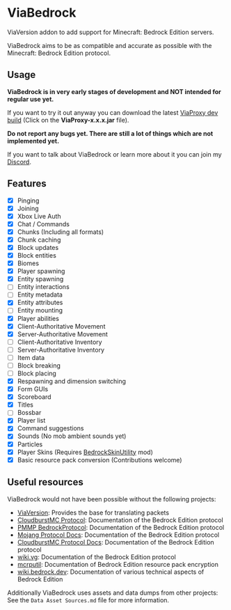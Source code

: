 # ViaBedrock
ViaVersion addon to add support for Minecraft: Bedrock Edition servers.

ViaBedrock aims to be as compatible and accurate as possible with the Minecraft: Bedrock Edition protocol.

## Usage
**ViaBedrock is in very early stages of development and NOT intended for regular use yet.**

If you want to try it out anyway you can download the latest [ViaProxy dev build](https://build.lenni0451.net/job/ViaProxy/) (Click on the **ViaProxy-x.x.x.jar** file).

**Do not report any bugs yet. There are still a lot of things which are not implemented yet.**

If you want to talk about ViaBedrock or learn more about it you can join my [Discord](https://discord.gg/dCzT9XHEWu).

## Features
- [x] Pinging
- [x] Joining
- [x] Xbox Live Auth
- [x] Chat / Commands
- [x] Chunks (Including all formats)
- [x] Chunk caching
- [x] Block updates
- [x] Block entities
- [x] Biomes
- [x] Player spawning
- [x] Entity spawning
- [ ] Entity interactions
- [ ] Entity metadata
- [x] Entity attributes
- [ ] Entity mounting
- [x] Player abilities
- [x] Client-Authoritative Movement
- [x] Server-Authoritative Movement
- [ ] Client-Authoritative Inventory
- [ ] Server-Authoritative Inventory
- [ ] Item data
- [ ] Block breaking
- [ ] Block placing
- [x] Respawning and dimension switching
- [x] Form GUIs
- [x] Scoreboard
- [x] Titles
- [ ] Bossbar
- [x] Player list
- [x] Command suggestions
- [x] Sounds (No mob ambient sounds yet)
- [x] Particles
- [x] Player Skins (Requires [BedrockSkinUtility](https://github.com/Camotoy/BedrockSkinUtility) mod)
- [x] Basic resource pack conversion (Contributions welcome)

## Useful resources
ViaBedrock would not have been possible without the following projects:
- [ViaVersion](https://github.com/ViaVersion/ViaVersion): Provides the base for translating packets
- [CloudburstMC Protocol](https://github.com/CloudburstMC/Protocol): Documentation of the Bedrock Edition protocol
- [PMMP BedrockProtocol](https://github.com/pmmp/BedrockProtocol): Documentation of the Bedrock Edition protocol
- [Mojang Protocol Docs](https://github.com/Mojang/bedrock-protocol-docs): Documentation of the Bedrock Edition protocol
- [CloudburstMC Protocol Docs](https://github.com/CloudburstMC/protocol-docs): Documentation of the Bedrock Edition protocol
- [wiki.vg](https://wiki.vg/Bedrock_Protocol): Documentation of the Bedrock Edition protocol
- [mcrputil](https://github.com/valaphee/mcrputil): Documentation of Bedrock Edition resource pack encryption
- [wiki.bedrock.dev](https://wiki.bedrock.dev): Documentation of various technical aspects of Bedrock Edition

Additionally ViaBedrock uses assets and data dumps from other projects: See the `Data Asset Sources.md` file for more information.
